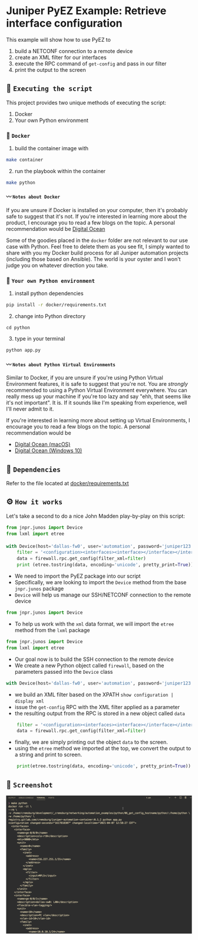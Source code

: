 # Juniper PyEZ Example: Retrieve interface configuration

This example will show how to use PyEZ to 

1. build a NETCONF connection to a remote device
2. create an XML filter for our interfaces
3. execute the RPC command of `get-config` and pass in our filter
3. print the output to the screen

## 🚀 `Executing the script`

This project provides two unique methods of executing the script:

1. Docker
2. Your own Python environment

### 🐳 `Docker`

1. build the container image with

```sh
make container
```

2. run the playbook within the container

```sh
make python
```

#### 〰️ `Notes about Docker`

If you are unsure if Docker is installed on your computer, then it's probably safe to suggest that it's not. If you're interested in learning more about the product, I encourage you to read a few blogs on the topic. A personal recommendation would be [Digital Ocean](https://www.digitalocean.com/community/tutorial_collections/how-to-install-and-use-docker#:~:text=Docker%20is%20an%20application%20that,on%20the%20host%20operating%20system.)

Some of the goodies placed in the `docker` folder are not relevant to our use case with Python. Feel free to delete them as you see fit, I simply wanted to share with you my Docker build process for all Juniper automation projects (including those based on Ansible). The world is your oyster and I won't judge you on whatever direction you take.

### 🐍 `Your own Python environment`

1. install python dependencies 

```sh
pip install -r docker/requirements.txt
```

2. change into Python directory 

```
cd python
```

3. type in your terminal

```sh
python app.py
```

#### 〰️ `Notes about Python Virtual Environments`

Similar to Docker, if you are unsure if you're using Python Virtual Environment features, it is safe to suggest that you're not. You are *strongly* recommended to using a Python Virtual Environment everywhere. You can really mess up your machine if you're too lazy and say "ehh, that seems like it's not important". It is. If it sounds like I'm speaking from experience, well I'll never admit to it.

If you're interested in learning more about setting up Virtual Environments, I encourage you to read a few blogs on the topic. A personal recommendation would be

- [Digital Ocean (macOS)](https://www.digitalocean.com/community/tutorials/how-to-install-python-3-and-set-up-a-local-programming-environment-on-macos)
- [Digital Ocean (Windows 10)](https://www.digitalocean.com/community/tutorials/how-to-install-python-3-and-set-up-a-local-programming-environment-on-windows-10)

## 📝 `Dependencies`

Refer to the file located at [docker/requirements.txt](docker/requirements.txt)

## ⚙️ `How it works`

Let's take a second to do a nice John Madden play-by-play on this script:

```python
from jnpr.junos import Device
from lxml import etree

with Device(host='dallas-fw0', user='automation', password='juniper123') as firewall:
    filter = '<configuration><interfaces><interface></interface></interfaces></configuration>'
    data = firewall.rpc.get_config(filter_xml=filter)
    print (etree.tostring(data, encoding='unicode', pretty_print=True))  
```

- We need to import the PyEZ package into our script
- Specifically, we are looking to import the `Device` method from the base `jnpr.junos` package
- `Device` will help us manage our SSH/NETCONF connection to the remote device

```python
from jnpr.junos import Device
```

- To help us work with the `xml` data format, we will import the `etree` method from the `lxml` package

```python
from jnpr.junos import Device
from lxml import etree
```

- Our goal now is to build the SSH connection to the remote device
- We create a new Python object called `firewall`, based on the parameters passed into the `Device` class

```python
with Device(host='dallas-fw0', user='automation', password='juniper123') as firewall:
```

- we build an XML filter based on the XPATH `show configuration | display xml`
- issue the `get-config` RPC with the XML filter applied as a parameter
- the resulting output from the RPC is stored in a new object called `data`

```python
    filter = '<configuration><interfaces><interface></interface></interfaces></configuration>'
    data = firewall.rpc.get_config(filter_xml=filter)
```

- finally, we are simply printing out the object `data` to the screen.
- using the `etree` method we imported at the top, we convert the output to a string and print to screen.

```python
    print(etree.tostring(data, encoding='unicode', pretty_print=True))  
```


## 📸 `Screenshot`

![app.py](./static/images/screenshot.png)
